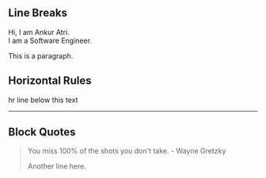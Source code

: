 ## Line Breaks

Hi, I am Ankur Atri. <br>
I am a Software Engineer.

This is a paragraph.

## Horizontal Rules

hr line below this text

---

## Block Quotes

> You miss 100% of the shots you don't take. - Wayne Gretzky
>
> Another line here.
